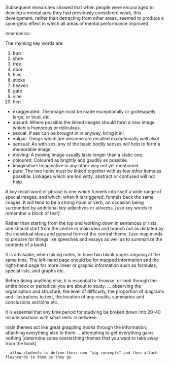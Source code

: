 Subsequent researches showed that when people were encouraged to develop a mental area they had previously considered weak, this development, rather than detracting from other areas, seemed to produce a synergetic effect in which all areas of mental performance improved.

mnemonics:

The rhyming key words are:

1. bun 
2. shoe 
3. tree 
4. door 
5. hive 
6. sticks 
7. heaven 
8. gate
9. vine 
10. hen

* exaggerated:
The image must be made exceptionally or grotesquely large, or loud, etc.
* absurd:
Where possible the linked images should form a new image which is humorous or ridiculous.
* sexual:
If sex can be brought in in anyway, bring it in!
* vulgar:
Things which are obscene are recalled exceptionally well also!
* sensual:
As with sex, any of the basic bodily senses will help to form a memorable image.
* moving:
A moving image usually lasts longer than a static one.
* coloured:
Coloured as brightly and gaudily as possible.
* imaginative:
Imaginative in any other way not yet mentioned.
* pure:
The two items must be linked together with as few other items as possible. Linkages which are too witty, abstract or confused will not help.

A key recall word or phrase is one which funnels into itself a wide range of special images, and which, when it is triggered, funnels back the same images. It will tend to be a strong noun or verb, on occasion being surrounded by additional key adjectives or adverbs. [use key words to remember a block of text]

Rather than starting from the top and working down in sentences or lists, one should start from the centre or main idea and branch out as dictated by the individual ideas and general form of the central theme. [use map minds to prepare for things like speeches and essays as well as to summarize the contents of a book]

It is advisable, when taking notes, to have two blank pages ongoing at the same time. The left-hand page should be for mapped information and the right-hand page for more linear or graphic information such as formulas, special lists, and graphs etc.

Before doing anything else, it is essential to 'browse' or look through the entire book or periodical you are about to study.
... observing the organisation and structure, the level of difficulty, the proportion of diagrams and illustrations to text, the location of any results, summaries and conclusions sections etc.

It is essential that any time period for studying be broken down into 20-40 minute sections with small rests in between.

main themes act like great grappling hooks through the information, attaching everything else to them.
...attempting to get everything gains nothing
[determine some overarching themes that you want to take away from the book]

      allow students to define their own "big concepts" and then attach flashcards to them as they go
